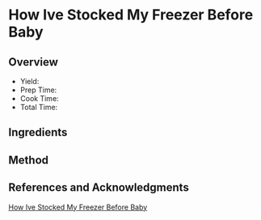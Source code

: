 # How Ive Stocked My Freezer Before Baby

## Overview

- Yield:
- Prep Time:
- Cook Time:
- Total Time:

## Ingredients


## Method



## References and Acknowledgments

[How Ive Stocked My Freezer Before Baby](https://sweetpeasandsaffron.com/how-ive-stocked-my-freezer-before-baby/)
